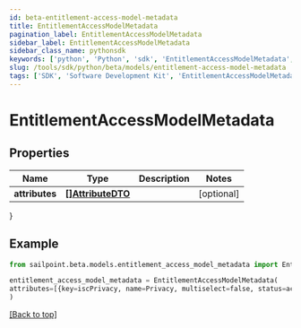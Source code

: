 ```yaml
---
id: beta-entitlement-access-model-metadata
title: EntitlementAccessModelMetadata
pagination_label: EntitlementAccessModelMetadata
sidebar_label: EntitlementAccessModelMetadata
sidebar_class_name: pythonsdk
keywords: ['python', 'Python', 'sdk', 'EntitlementAccessModelMetadata', 'BetaEntitlementAccessModelMetadata'] 
slug: /tools/sdk/python/beta/models/entitlement-access-model-metadata
tags: ['SDK', 'Software Development Kit', 'EntitlementAccessModelMetadata', 'BetaEntitlementAccessModelMetadata']
---
```


# EntitlementAccessModelMetadata


## Properties

Name | Type | Description | Notes
------------ | ------------- | ------------- | -------------
**attributes** | [**[]AttributeDTO**](attribute-dto) |  | [optional] 
}

## Example

```python
from sailpoint.beta.models.entitlement_access_model_metadata import EntitlementAccessModelMetadata

entitlement_access_model_metadata = EntitlementAccessModelMetadata(
attributes=[{key=iscPrivacy, name=Privacy, multiselect=false, status=active, type=governance, objectTypes=[all], description=Specifies the level of privacy associated with an access item., values=[{value=public, name=Public, status=active}]}]
)

```
[[Back to top]](#) 


